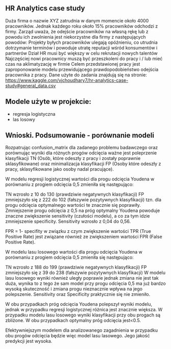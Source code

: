 ## HR Analytics case study

Duża firma o nazwie XYZ zatrudnia w danym momencie około 4000 pracowników. Jednak każdego roku około 15% pracowników odchodzi z firmy. Zarząd uważa, że odejście pracowników na własną rękę lub z powodu ich zwolnienia jest niekorzystne dla firmy z następujących powodów:
Projekty byłych pracowników ulegają opóźnieniu, co utrudnia dotrzymanie terminów i powoduje utratę reputacji wśród konsumentów i partnerów
Dział HR musi być większy w celu rekrutacji nowych talentów
Najczęściej nowi pracownicy muszą być przeszkoleni do pracy i / lub mieć czas na aklimatyzację w firmie
Celem przedstawionej pracy jest zaproponowanie modelu przewidującego prawdopodobieństwo odejścia pracownika z pracy. Dane użyte do zadania znajdują się na stronie: https://www.kaggle.com/vjchoudhary7/hr-analytics-case-study#general_data.csv

## Modele użyte w projekcie:
- regresja logistyczna
- las losowy

## Wnioski.  Podsumowanie - porównanie modeli

Rozpatrując confusion_matrix dla zadanego problemu badawczego oraz porównując wyniki dla różnych progów odcięcia ważne jest poleprzenie klasyfikacji TN (Osób, które odeszły z pracy i zostały poprawnie sklasyfikowane) oraz minimalizacja klasyfikacji FP (Osoby które odeszły z pracy, sklasyfikowane jako osoby nadal pracujące).

W modelu regresji logistycznej wartości dla progu odcięcia Youdena w porównaniu z progiem odcięcia 0,5 zmieniła się następująco:

TN wzrosło z 10 do 130 (prawdziwie negatywnych klasyfikacji)
FP zmniejszyło się z 222 do 102 (fałszywie pozytywnych klasyfikacji)
tzn. dla progu odcięcia optymalnego wartości te znacznie się poprawiły. Zmniejszenie progu odcięcia z 0,5 na próg optymalny Youdena powoduje znaczne zwiększenie sensitivity (czułości modelu), a co za tym idzie zmniejszenie specificity. Sensitivity wzrosło z 0,04 do 0,56.

FPR = 1- specifity w związku z czym zwiększenie wartości TPR (True Positive Rate) jest związane również ze zwiększeniem wartości FPR (False Positive Rate).

W modelu lasu losowego wartości dla progu odcięcia Youdena w porównaniu z progiem odcięcia 0,5 zmieniła się następująco:

TN wzrosło z 188 do 199 (prawdziwie negatywnych klasyfikacji)
FP zmniejszyło się z 39 do 238 (fałszywie pozytywnych klasyfikacji)
W modelu lasu losowego wyniki również uległy poprawie jednak zmiana nie jest tak duża, wynika to z tego że sam model przy progu odcięcia 0,5 ma już bardzo wysoką skuteczność i zmiana progu nieznacznie wpływa na jego polepszenie. Sensitivity oraz Specificity praktycznie się nie zmieniło.

W obu przypadkach próg odcięcia Youdena polepszył wyniki modelu, jednak w przypadku regresji logistycznej różnica jest znacznie większa. W przypadku modelu lasu losowego wyniki klasyfikacji przy obu progach są zbliżone. W obu przypadkach optymalny próg odcięcia jest<0.5.

Efektywniejszym modelem dla analizowanego zagadnienia w przypadku obu progów odcięcia będzie więc model lasu lasowego. Jego jakość predykcji jest wysoka.
